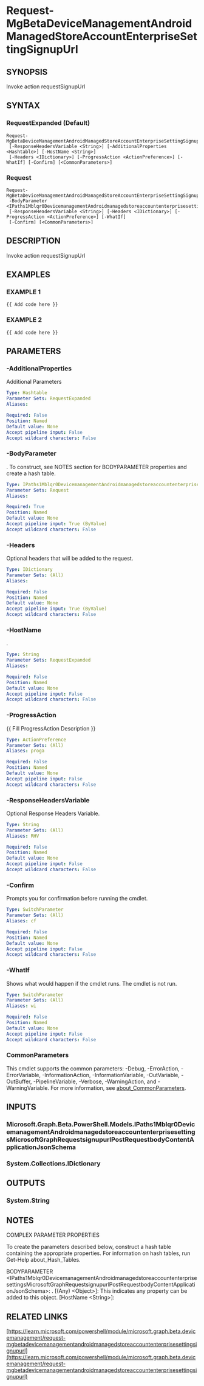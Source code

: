 ﻿---
external help file: Microsoft.Graph.Beta.DeviceManagement-help.xml
Module Name: Microsoft.Graph.Beta.DeviceManagement
online version: https://learn.microsoft.com/powershell/module/microsoft.graph.beta.devicemanagement/request-mgbetadevicemanagementandroidmanagedstoreaccountenterprisesettingsignupurl
schema: 2.0.0
---

# Request-MgBetaDeviceManagementAndroidManagedStoreAccountEnterpriseSettingSignupUrl

## SYNOPSIS
Invoke action requestSignupUrl

## SYNTAX

### RequestExpanded (Default)
```
Request-MgBetaDeviceManagementAndroidManagedStoreAccountEnterpriseSettingSignupUrl
 [-ResponseHeadersVariable <String>] [-AdditionalProperties <Hashtable>] [-HostName <String>]
 [-Headers <IDictionary>] [-ProgressAction <ActionPreference>] [-WhatIf] [-Confirm] [<CommonParameters>]
```

### Request
```
Request-MgBetaDeviceManagementAndroidManagedStoreAccountEnterpriseSettingSignupUrl
 -BodyParameter <IPaths1Mblqr0DevicemanagementAndroidmanagedstoreaccountenterprisesettingsMicrosoftGraphRequestsignupurlPostRequestbodyContentApplicationJsonSchema>
 [-ResponseHeadersVariable <String>] [-Headers <IDictionary>] [-ProgressAction <ActionPreference>] [-WhatIf]
 [-Confirm] [<CommonParameters>]
```

## DESCRIPTION
Invoke action requestSignupUrl

## EXAMPLES

### EXAMPLE 1
```
{{ Add code here }}
```

### EXAMPLE 2
```
{{ Add code here }}
```

## PARAMETERS

### -AdditionalProperties
Additional Parameters

```yaml
Type: Hashtable
Parameter Sets: RequestExpanded
Aliases:

Required: False
Position: Named
Default value: None
Accept pipeline input: False
Accept wildcard characters: False
```

### -BodyParameter
.
To construct, see NOTES section for BODYPARAMETER properties and create a hash table.

```yaml
Type: IPaths1Mblqr0DevicemanagementAndroidmanagedstoreaccountenterprisesettingsMicrosoftGraphRequestsignupurlPostRequestbodyContentApplicationJsonSchema
Parameter Sets: Request
Aliases:

Required: True
Position: Named
Default value: None
Accept pipeline input: True (ByValue)
Accept wildcard characters: False
```

### -Headers
Optional headers that will be added to the request.

```yaml
Type: IDictionary
Parameter Sets: (All)
Aliases:

Required: False
Position: Named
Default value: None
Accept pipeline input: True (ByValue)
Accept wildcard characters: False
```

### -HostName
.

```yaml
Type: String
Parameter Sets: RequestExpanded
Aliases:

Required: False
Position: Named
Default value: None
Accept pipeline input: False
Accept wildcard characters: False
```

### -ProgressAction
{{ Fill ProgressAction Description }}

```yaml
Type: ActionPreference
Parameter Sets: (All)
Aliases: proga

Required: False
Position: Named
Default value: None
Accept pipeline input: False
Accept wildcard characters: False
```

### -ResponseHeadersVariable
Optional Response Headers Variable.

```yaml
Type: String
Parameter Sets: (All)
Aliases: RHV

Required: False
Position: Named
Default value: None
Accept pipeline input: False
Accept wildcard characters: False
```

### -Confirm
Prompts you for confirmation before running the cmdlet.

```yaml
Type: SwitchParameter
Parameter Sets: (All)
Aliases: cf

Required: False
Position: Named
Default value: None
Accept pipeline input: False
Accept wildcard characters: False
```

### -WhatIf
Shows what would happen if the cmdlet runs.
The cmdlet is not run.

```yaml
Type: SwitchParameter
Parameter Sets: (All)
Aliases: wi

Required: False
Position: Named
Default value: None
Accept pipeline input: False
Accept wildcard characters: False
```

### CommonParameters
This cmdlet supports the common parameters: -Debug, -ErrorAction, -ErrorVariable, -InformationAction, -InformationVariable, -OutVariable, -OutBuffer, -PipelineVariable, -Verbose, -WarningAction, and -WarningVariable. For more information, see [about_CommonParameters](http://go.microsoft.com/fwlink/?LinkID=113216).

## INPUTS

### Microsoft.Graph.Beta.PowerShell.Models.IPaths1Mblqr0DevicemanagementAndroidmanagedstoreaccountenterprisesettingsMicrosoftGraphRequestsignupurlPostRequestbodyContentApplicationJsonSchema
### System.Collections.IDictionary
## OUTPUTS

### System.String
## NOTES
COMPLEX PARAMETER PROPERTIES

To create the parameters described below, construct a hash table containing the appropriate properties.
For information on hash tables, run Get-Help about_Hash_Tables.

BODYPARAMETER \<IPaths1Mblqr0DevicemanagementAndroidmanagedstoreaccountenterprisesettingsMicrosoftGraphRequestsignupurlPostRequestbodyContentApplicationJsonSchema\>: .
  \[(Any) \<Object\>\]: This indicates any property can be added to this object.
  \[HostName \<String\>\]:

## RELATED LINKS

[https://learn.microsoft.com/powershell/module/microsoft.graph.beta.devicemanagement/request-mgbetadevicemanagementandroidmanagedstoreaccountenterprisesettingsignupurl](https://learn.microsoft.com/powershell/module/microsoft.graph.beta.devicemanagement/request-mgbetadevicemanagementandroidmanagedstoreaccountenterprisesettingsignupurl)

